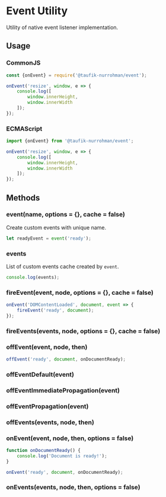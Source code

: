 Event Utility
=============

Utility of native event listener implementation.

Usage
-----

### CommonJS

~~~ js
const {onEvent} = require('@taufik-nurrohman/event');

onEvent('resize', window, e => {
    console.log([
        window.innerHeight,
        window.innerWidth
    ]);
});
~~~

### ECMAScript

~~~ js
import {onEvent} from '@taufik-nurrohman/event';

onEvent('resize', window, e => {
    console.log([
        window.innerHeight,
        window.innerWidth
    ]);
});
~~~

Methods
-------

### event(name, options = {}, cache = false)

Create custom events with unique name.

~~~ js
let readyEvent = event('ready');
~~~

### events

List of custom events cache created by `event`.

~~~ js
console.log(events);
~~~

### fireEvent(event, node, options = {}, cache = false)

~~~ js
onEvent('DOMContentLoaded', document, event => {
    fireEvent('ready', document);
});
~~~

### fireEvents(events, node, options = {}, cache = false)

### offEvent(event, node, then)

~~~ js
offEvent('ready', document, onDocumentReady);
~~~

### offEventDefault(event)

### offEventImmediatePropagation(event)

### offEventPropagation(event)

### offEvents(events, node, then)

### onEvent(event, node, then, options = false)

~~~ js
function onDocumentReady() {
    console.log('Document is ready!');
}

onEvent('ready', document, onDocumentReady);
~~~

### onEvents(events, node, then, options = false)
